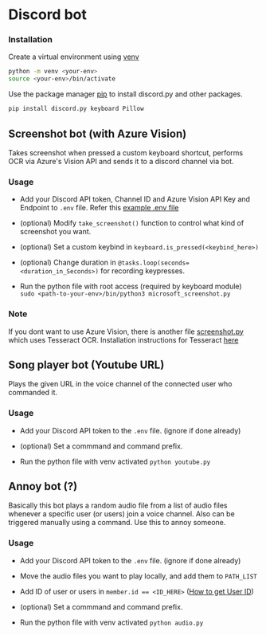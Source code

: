 # Discord bot

### Installation

Create a virtual environment using [venv](https://virtualenv.pypa.io/en/latest/#:~:text=virtualenv%20is%20a%20tool%20to,library%20under%20the%20venv%20module.)

```bash
python -m venv <your-env>
source <your-env>/bin/activate
```

Use the package manager [pip](https://pip.pypa.io/en/stable/) to install discord.py and other packages.

```bash
pip install discord.py keyboard Pillow
```

## Screenshot bot (with Azure Vision)
Takes screenshot when pressed a custom keyboard shortcut, performs OCR via Azure's Vision API and sends it to a discord channel via bot.

### Usage

- Add your Discord API token, Channel ID and Azure Vision API Key and Endpoint to `.env` file. Refer this [example .env file](./.env.example)

- (optional) Modify `take_screenshot()` function to control what kind of screenshot you want.

- (optional) Set a custom keybind in `keyboard.is_pressed(<keybind_here>)`

- (optional) Change duration in `@tasks.loop(seconds=<duration_in_Seconds>)` for recording keypresses.

- Run the python file with root access (required by keyboard module) <br>`sudo <path-to-your-env>/bin/python3 microsoft_screenshot.py`

### Note

If you dont want to use Azure Vision, there is another file [screenshot.py](./screenshot.py) which uses Tesseract OCR. Installation instructions for Tesseract [here](https://www.bl.uk/britishlibrary/~/media/bl/global/early%20indian%20printed%20books/training%20resources/installing%20and%20using%20tesseract%20ocr.pdf)

## Song player bot (Youtube URL)
Plays the given URL in the voice channel of the connected user who commanded it.

### Usage

- Add your Discord API token to the `.env` file. (ignore if done already)

- (optional) Set a commmand and command prefix.

- Run the python file with venv activated `python youtube.py`

## Annoy bot (?)

Basically this bot plays a random audio file from a list of audio files whenever a specific user (or users) join a voice channel. Also can be triggered manually using a command. Use this to annoy someone.

### Usage

- Add your Discord API token to the `.env` file. (ignore if done already)

- Move the audio files you want to play locally, and add them to `PATH_LIST`

- Add ID of user or users in `member.id == <ID_HERE>` ([How to get User ID](https://support.discord.com/hc/en-us/articles/206346498-Where-can-I-find-my-User-Server-Message-ID-))

- (optional) Set a commmand and command prefix.

- Run the python file with venv activated `python audio.py`